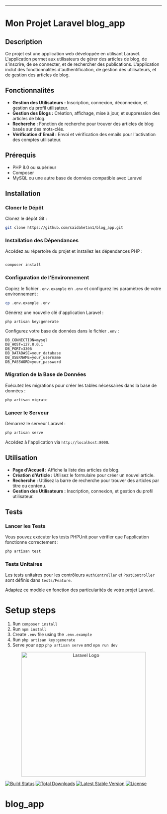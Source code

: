 
---

# Mon Projet Laravel blog_app

## Description

Ce projet est une application web développée en utilisant Laravel. L'application permet aux utilisateurs de gérer des articles de blog, de s'inscrire, de se connecter, et de rechercher des publications. L'application inclut des fonctionnalités d'authentification, de gestion des utilisateurs, et de gestion des articles de blog.

## Fonctionnalités

- **Gestion des Utilisateurs :** Inscription, connexion, déconnexion, et gestion du profil utilisateur.
- **Gestion des Blogs :** Création, affichage, mise à jour, et suppression des articles de blog.
- **Recherche :** Fonction de recherche pour trouver des articles de blog basés sur des mots-clés.
- **Vérification d'Email :** Envoi et vérification des emails pour l'activation des comptes utilisateur.

## Prérequis

- PHP 8.0 ou supérieur
- Composer
- MySQL ou une autre base de données compatible avec Laravel

## Installation

### Cloner le Dépôt

Clonez le dépôt Git :

```bash
git clone https://github.com/saidahetan1/blog_app.git
```

### Installation des Dépendances

Accédez au répertoire du projet et installez les dépendances PHP :

```bash

composer install
```

### Configuration de l'Environnement

Copiez le fichier `.env.example` en `.env` et configurez les paramètres de votre environnement :

```bash
cp .env.example .env
```

Générez une nouvelle clé d'application Laravel :

```bash
php artisan key:generate
```

Configurez votre base de données dans le fichier `.env` :

```dotenv
DB_CONNECTION=mysql
DB_HOST=127.0.0.1
DB_PORT=3306
DB_DATABASE=your_database
DB_USERNAME=your_username
DB_PASSWORD=your_password
```

### Migration de la Base de Données

Exécutez les migrations pour créer les tables nécessaires dans la base de données :

```bash
php artisan migrate
```

### Lancer le Serveur

Démarrez le serveur Laravel :

```bash
php artisan serve
```

Accédez à l'application via `http://localhost:8000`.

## Utilisation

- **Page d'Accueil :** Affiche la liste des articles de blog.
- **Création d'Article :** Utilisez le formulaire pour créer un nouvel article.
- **Recherche :** Utilisez la barre de recherche pour trouver des articles par titre ou contenu.
- **Gestion des Utilisateurs :** Inscription, connexion, et gestion du profil utilisateur.

## Tests

### Lancer les Tests

Vous pouvez exécuter les tests PHPUnit pour vérifier que l'application fonctionne correctement :

```bash
php artisan test
```

### Tests Unitaires

Les tests unitaires pour les contrôleurs `AuthController` et `PostController` sont définis dans `tests/Feature`.



Adaptez ce modèle en fonction des particularités de votre projet Laravel.
# Setup steps
1. Run `composer install`
2. Run `npm install`
3. Create `.env` file using the `.env.example`
4. Run `php artisan key:generate`
5. Serve your app `php artisan serve` and `npm run dev`

<p align="center"><a href="https://laravel.com" target="_blank"><img src="https://raw.githubusercontent.com/laravel/art/master/logo-lockup/5%20SVG/2%20CMYK/1%20Full%20Color/laravel-logolockup-cmyk-red.svg" width="400" alt="Laravel Logo"></a></p>


<a href="https://github.com/laravel/framework/actions"><img src="https://github.com/laravel/framework/workflows/tests/badge.svg" alt="Build Status"></a>
<a href="https://packagist.org/packages/laravel/framework"><img src="https://img.shields.io/packagist/dt/laravel/framework" alt="Total Downloads"></a>
<a href="https://packagist.org/packages/laravel/framework"><img src="https://img.shields.io/packagist/v/laravel/framework" alt="Latest Stable Version"></a>
<a href="https://packagist.org/packages/laravel/framework"><img src="https://img.shields.io/packagist/l/laravel/framework" alt="License"></a>
</p>

# blog_app
